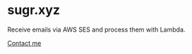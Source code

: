 # sugr.xyz
Receive emails via AWS SES and process them with Lambda.

[Contact me](mailto:gary@sugr.xyz)
